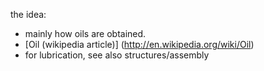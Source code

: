 the idea: 

- mainly how oils are obtained.
- [Oil (wikipedia article)] (http://en.wikipedia.org/wiki/Oil)
- for lubrication, see also structures/assembly
